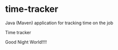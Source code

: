 # time-tracker
Java (Maven) application for tracking time on the job

Time tracker

Good Night World!!!!
